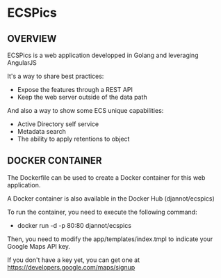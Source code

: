 ECSPics
==============

OVERVIEW
--------------

ECSPics is a web application developped in Golang and leveraging AngularJS

It's a way to share best practices:

- Expose the features through a REST API
- Keep the web server outside of the data path

And also a way to show some ECS unique capabilities:

- Active Directory self service
- Metadata search
- The ability to apply retentions to object

DOCKER CONTAINER
--------------

The Dockerfile can be used to create a Docker container for this web application.

A Docker container is also available in the Docker Hub (djannot/ecspics)

To run the container, you need to execute the following command:

- docker run -d -p 80:80 djannot/ecspics

Then, you need to modify the app/templates/index.tmpl to indicate your Google Maps API key.

If you don't have a key yet, you can get one at https://developers.google.com/maps/signup
